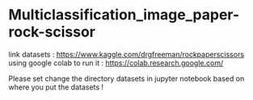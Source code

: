 # Multiclassification_image_paper-rock-scissor

link datasets :  https://www.kaggle.com/drgfreeman/rockpaperscissors
using google colab to run it : https://colab.research.google.com/

Please set change the directory datasets in jupyter notebook based on where you put the datasets !


